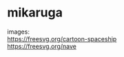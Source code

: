 # mikaruga


images: <br/>
https://freesvg.org/cartoon-spaceship <br/>
https://freesvg.org/nave <br/>

